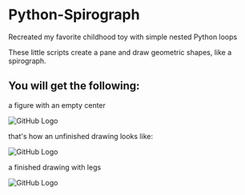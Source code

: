 # Python-Spirograph

Recreated my favorite childhood toy
with simple nested Python loops
 
These little scripts create a pane and draw geometric shapes, like a spirograph.

## You will get the following:

a figure with an empty center

![GitHub Logo](https://cloud.githubusercontent.com/assets/16660416/24631136/1d880378-1874-11e7-925f-69bfebec4305.png)

that's how an unfinished drawing looks like:

![GitHub Logo](https://cloud.githubusercontent.com/assets/16660416/24631316/b0178e48-1874-11e7-93e8-631a3107eccc.png)

a finished drawing with legs

![GitHub Logo](https://cloud.githubusercontent.com/assets/16660416/24631233/6e5ef1f8-1874-11e7-9704-5166e955f83e.png)

